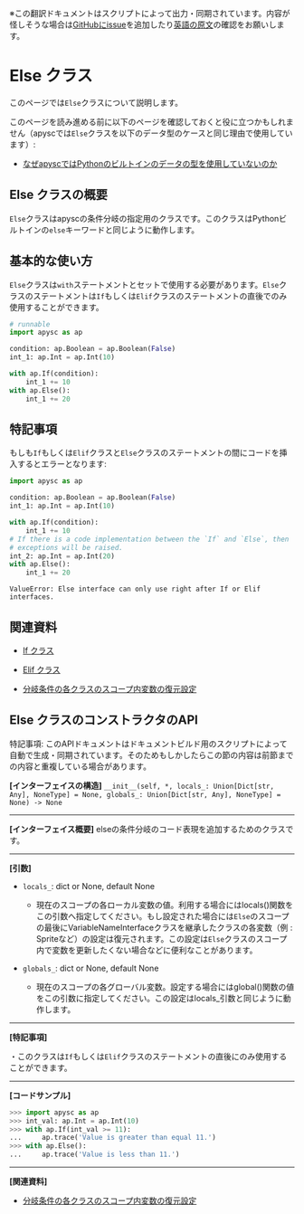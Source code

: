 <span class="inconspicuous-txt">※この翻訳ドキュメントはスクリプトによって出力・同期されています。内容が怪しそうな場合は<a href="https://github.com/simon-ritchie/apysc/issues" target="_blank">GitHubにissue</a>を追加したり[英語の原文](https://simon-ritchie.github.io/apysc/en/else.html)の確認をお願いします。</span>

# Else クラス

このページでは`Else`クラスについて説明します。

このページを読み進める前に以下のページを確認しておくと役に立つかもしれません（apyscでは`Else`クラスを以下のデータ型のケースと同じ理由で使用しています）:

- [なぜapyscではPythonのビルトインのデータの型を使用していないのか](jp_why_apysc_doesnt_use_python_builtin_data_type.md)

## Else クラスの概要

`Else`クラスはapyscの条件分岐の指定用のクラスです。このクラスはPythonビルトインの`else`キーワードと同じように動作します。

## 基本的な使い方

`Else`クラスは`with`ステートメントとセットで使用する必要があります。`Else`クラスのステートメントは`If`もしくは`Elif`クラスのステートメントの直後でのみ使用することができます。

```py
# runnable
import apysc as ap

condition: ap.Boolean = ap.Boolean(False)
int_1: ap.Int = ap.Int(10)

with ap.If(condition):
    int_1 += 10
with ap.Else():
    int_1 += 20
```

## 特記事項

もしも`If`もしくは`Elif`クラスと`Else`クラスのステートメントの間にコードを挿入するとエラーとなります:

```py
import apysc as ap

condition: ap.Boolean = ap.Boolean(False)
int_1: ap.Int = ap.Int(10)

with ap.If(condition):
    int_1 += 10
# If there is a code implementation between the `If` and `Else`, then
# exceptions will be raised.
int_2: ap.Int = ap.Int(20)
with ap.Else():
    int_1 += 20
```

```
ValueError: Else interface can only use right after If or Elif interfaces.
```

## 関連資料

- [If クラス](jp_if.md)
- [Elif クラス](jp_elif.md)

- [分岐条件の各クラスのスコープ内変数の復元設定](jp_branch_instruction_variables_reverting_setting.md)

## Else クラスのコンストラクタのAPI

<span class="inconspicuous-txt">特記事項: このAPIドキュメントはドキュメントビルド用のスクリプトによって自動で生成・同期されています。そのためもしかしたらこの節の内容は前節までの内容と重複している場合があります。</span>

**[インターフェイスの構造]** `__init__(self, *, locals_: Union[Dict[str, Any], NoneType] = None, globals_: Union[Dict[str, Any], NoneType] = None) -> None`<hr>

**[インターフェイス概要]** elseの条件分岐のコード表現を追加するためのクラスです。<hr>

**[引数]**

- `locals_`: dict or None, default None
  - 現在のスコープの各ローカル変数の値。利用する場合にはlocals()関数をこの引数へ指定してください。もし設定された場合には`Else`のスコープの最後にVariableNameInterfaceクラスを継承したクラスの各変数（例 : Spriteなど）の設定は復元されます。この設定は`Else`クラスのスコープ内で変数を更新したくない場合などに便利なことがあります。

- `globals_`: dict or None, default None
  - 現在のスコープの各グローバル変数。設定する場合にはglobal()関数の値をこの引数に指定してください。この設定はlocals_引数と同じように動作します。

<hr>

**[特記事項]**

 ・このクラスは`If`もしくは`Elif`クラスのステートメントの直後にのみ使用することができます。<hr>

**[コードサンプル]**

```py
>>> import apysc as ap
>>> int_val: ap.Int = ap.Int(10)
>>> with ap.If(int_val >= 11):
...     ap.trace('Value is greater than equal 11.')
>>> with ap.Else():
...     ap.trace('Value is less than 11.')
```

<hr>

**[関連資料]**

- [分岐条件の各クラスのスコープ内変数の復元設定](https://simon-ritchie.github.io/apysc/en/jp_branch_instruction_variables_reverting_setting.html)